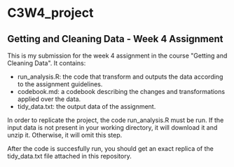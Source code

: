 # C3W4_project

## Getting and Cleaning Data - Week 4 Assignment
This is my submission for the week 4 assignment in the course "Getting and Cleaning Data". It contains:
- run_analysis.R: the code that transform and outputs the data according to the assignment guidelines.
- codebook.md: a codebook describing the changes and transformations applied over the data.
- tidy_data.txt: the output data of the assignment.

In order to replicate the project, the code run_analysis.R must be run. If the input data is not present in your working directory, it will download it and unzip it. Otherwise, it will omit this step.

After the code is succesfully run, you should get an exact replica of the tidy_data.txt file attached in this repository.
